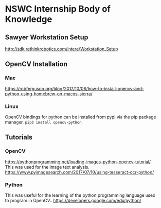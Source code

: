 # NSWC Internship Body of Knowledge

## Sawyer Workstation Setup
http://sdk.rethinkrobotics.com/intera/Workstation_Setup
## OpenCV Installation
### Mac
https://robferguson.org/blog/2017/10/06/how-to-install-opencv-and-python-using-homebrew-on-macos-sierra/
### Linux
OpenCV bindings for python can be installed from pypi via the pip package manager.
`pip3 install opencv-python`

## Tutorials
### OpenCV
https://pythonprogramming.net/loading-images-python-opencv-tutorial/
This was used for the image text analysis.
https://www.pyimagesearch.com/2017/07/10/using-tesseract-ocr-python/
### Python
This was useful for the learning of the python programming language used to program in OpenCV.. 
https://developers.google.com/edu/python/






